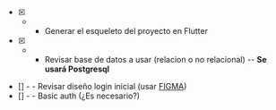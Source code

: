 - [x] - - Generar el esqueleto del proyecto en Flutter
- [x] - - Revisar base de datos a usar (relacion o no relacional) -- **Se usará Postgresql**
- [] - - Revisar diseño login inicial (usar [FIGMA](https://www.figma.com/wireframe-tool/?utm_source=google&utm_medium=cpc&utm_campaign=18473208853&utm_term=web%20designing%20software&utm_content=625154624574&gclid=CjwKCAjw9J2iBhBPEiwAErwpeWlmJmC0FyAA337otytGEB0_zcJM7tCAaTZ9_7tJvjW041bq6fFp1xoCdK4QAvD_BwE))
- [] - - Basic auth (¿Es necesario?)
